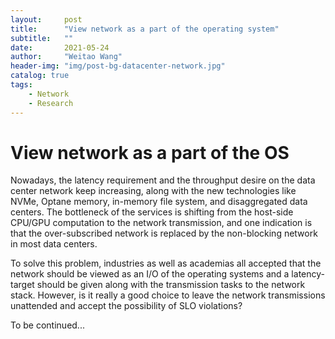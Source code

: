```yaml
---
layout:     post
title:      "View network as a part of the operating system"
subtitle:   ""
date:       2021-05-24
author:     "Weitao Wang"
header-img: "img/post-bg-datacenter-network.jpg"
catalog: true
tags:
    - Network
    - Research
---
```


# View network as a part of the OS

Nowadays, the latency requirement and the throughput desire on the data center network keep increasing, along with the new technologies like NVMe, Optane memory, in-memory file system, and disaggregated data centers. The bottleneck of the services is shifting from the host-side CPU/GPU computation to the network transmission, and one indication is that the over-subscribed network is replaced by the non-blocking network in most data centers.

To solve this problem, industries as well as academias all accepted that the network should be viewed as an I/O of the operating systems and a latency-target should be given along with the transmission tasks to the network stack. However, is it really a good choice to leave the network transmissions unattended and accept the possibility of SLO violations?

To be continued...